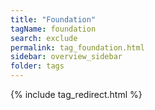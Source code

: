 ```yaml
---
title: "Foundation"
tagName: foundation
search: exclude
permalink: tag_foundation.html
sidebar: overview_sidebar
folder: tags
---
```

{% include tag_redirect.html %}
